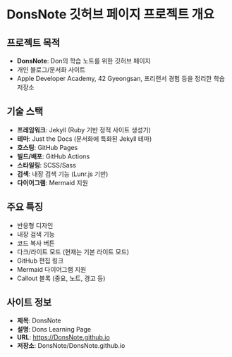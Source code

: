 # DonsNote 깃허브 페이지 프로젝트 개요

## 프로젝트 목적
- **DonsNote**: Don의 학습 노트를 위한 깃허브 페이지
- 개인 블로그/문서화 사이트
- Apple Developer Academy, 42 Gyeongsan, 프리랜서 경험 등을 정리한 학습 저장소

## 기술 스택
- **프레임워크**: Jekyll (Ruby 기반 정적 사이트 생성기)
- **테마**: Just the Docs (문서화에 특화된 Jekyll 테마)
- **호스팅**: GitHub Pages
- **빌드/배포**: GitHub Actions
- **스타일링**: SCSS/Sass
- **검색**: 내장 검색 기능 (Lunr.js 기반)
- **다이어그램**: Mermaid 지원

## 주요 특징
- 반응형 디자인
- 내장 검색 기능
- 코드 복사 버튼
- 다크/라이트 모드 (현재는 기본 라이트 모드)
- GitHub 편집 링크
- Mermaid 다이어그램 지원
- Callout 블록 (중요, 노트, 경고 등)

## 사이트 정보
- **제목**: DonsNote
- **설명**: Dons Learning Page
- **URL**: https://DonsNote.github.io
- **저장소**: DonsNote/DonsNote.github.io